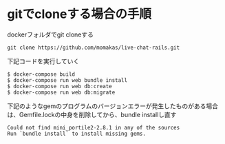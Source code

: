 # gitでcloneする場合の手順
dockerフォルダでgit cloneする

```sh:
git clone https://github.com/momakas/live-chat-rails.git
```

下記コードを実行していく
```sh:
$ docker-compose build
$ docker-compose run web bundle install
$ docker-compose run web db:create
$ docker-compose run web db:migrate
```

下記のようなgemのプログラムのバージョンエラーが発生したものがある場合は、Gemfile.lockの中身を削除してから、bundle installし直す
```
Could not find mini_portile2-2.8.1 in any of the sources
Run `bundle install` to install missing gems.
```
